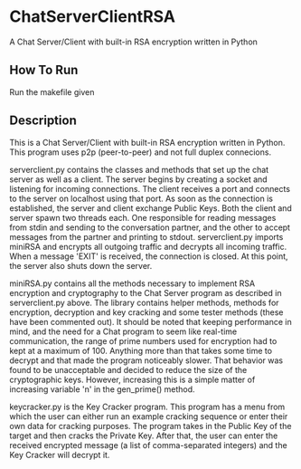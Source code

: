 ChatServerClientRSA
===================

A Chat Server/Client with built-in RSA encryption written in Python

How To Run
----------

Run the makefile given

Description
------------

This is a Chat Server/Client with built-in RSA encryption written in Python. This program uses p2p (peer-to-peer) and not full duplex connecions.

serverclient.py contains the classes and methods that set up the chat server as well as a client. The server begins by creating a socket and listening for incoming connections. The client receives a port and connects to the server on localhost using that port. As soon as the connection is established, the server and client exchange Public Keys. Both the client and server spawn two threads each. One responsible for reading messages from stdin and sending to the conversation partner, and the other to accept messages from the partner and printing to stdout. serverclient.py imports miniRSA and encrypts all outgoing traffic and decrypts all incoming traffic. When a message 'EXIT' is received, the connection is closed. At this point, the server also shuts down the server.

miniRSA.py contains all the methods necessary to implement RSA encryption and cryptography to the Chat Server program as described in serverclient.py above. The library contains helper methods, methods for encryption, decryption and key cracking and some tester methods (these have been commented out). It should be noted that keeping performance in mind, and the need for a Chat program to seem like real-time communication, the range of prime numbers used for encryption had to kept at a maximum of 100. Anything more than that takes some time to decrypt and that made the program noticeably slower. That behavior was found to be unacceptable and decided to reduce the size of the cryptographic keys. However, increasing this is a simple matter of increasing variable 'n' in the gen_prime() method.

keycracker.py is the Key Cracker program. This program has a menu from which the user can either run an example cracking sequence or enter their own data for cracking purposes. The program takes in the Public Key of the target and then cracks the Private Key. After that, the user can enter the received encrypted message (a list of comma-separated integers) and the Key Cracker will decrypt it.






